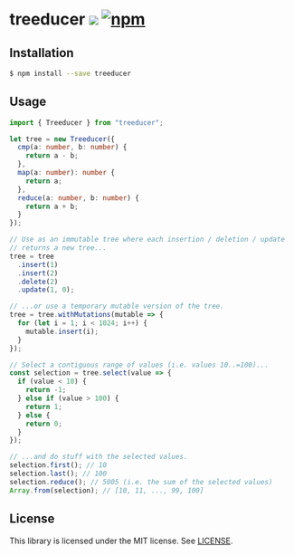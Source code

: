 # treeducer ![](https://github.com/jviide/treeducer/workflows/tests/badge.svg) [![npm](https://img.shields.io/npm/v/treeducer.svg)](https://www.npmjs.com/package/treeducer)

## Installation

```sh
$ npm install --save treeducer
```

## Usage

```ts
import { Treeducer } from "treeducer";

let tree = new Treeducer({
  cmp(a: number, b: number) {
    return a - b;
  },
  map(a: number): number {
    return a;
  },
  reduce(a: number, b: number) {
    return a + b;
  }
});

// Use as an immutable tree where each insertion / deletion / update
// returns a new tree...
tree = tree
  .insert(1)
  .insert(2)
  .delete(2)
  .update(1, 0);

// ...or use a temporary mutable version of the tree.
tree = tree.withMutations(mutable => {
  for (let i = 1; i < 1024; i++) {
    mutable.insert(i);
  }
});

// Select a contiguous range of values (i.e. values 10..=100)...
const selection = tree.select(value => {
  if (value < 10) {
    return -1;
  } else if (value > 100) {
    return 1;
  } else {
    return 0;
  }
});

// ...and do stuff with the selected values.
selection.first(); // 10
selection.last(); // 100
selection.reduce(); // 5005 (i.e. the sum of the selected values)
Array.from(selection); // [10, 11, ..., 99, 100]
```

## License

This library is licensed under the MIT license. See [LICENSE](./LICENSE).
